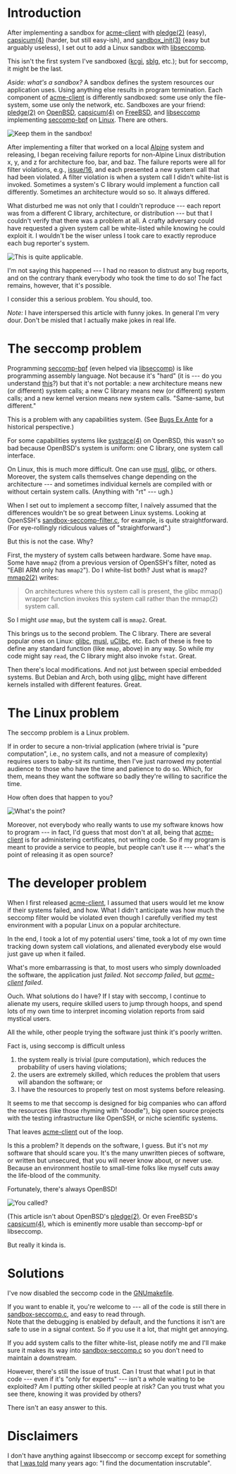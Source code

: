 # Introduction

After implementing a sandbox for
[acme-client](https://kristaps.bsd.lv/acme-client) with
[pledge(2)](http://man.openbsd.org/pledge.2) (easy),
[capsicum(4)](https://www.freebsd.org/cgi/man.cgi?query=capsicum&sektion=4)
(harder, but still easy-ish), and
[sandbox\_init(3)](https://developer.apple.com/legacy/library/documentation/Darwin/Reference/ManPages/man3/sandbox_init.3.html)
(easy but arguably useless), I set out to add a Linux sandbox with
[libseccomp](https://github.com/seccomp/libseccomp).

This isn't the first system I've sandboxed
([kcgi](https://kristaps.bsd.lv/kcgi),
[sblg](https://kristaps.bsd.lv/sblg), etc.); but for seccomp, it might
be the last.

*Aside: what's a sandbox?*  A sandbox defines the system resources our
application uses.  Using anything else results in program termination.
Each component of [acme-client](https://kristaps.bsd.lv/acme-client) is
differently sandboxed: some use only the file-system, some use only the
network, etc.  Sandboxes are your friend:
[pledge(2)](http://man.openbsd.org/pledge.2) on
[OpenBSD](http://www.openbsd.org),
[capsicum(4)](https://www.freebsd.org/cgi/man.cgi?query=capsicum&sektion=4)
on [FreeBSD](https://www.freebsd.org), and 
[libseccomp](https://github.com/seccomp/libseccomp) implementing
[seccomp-bpf](https://www.kernel.org/doc/Documentation/prctl/seccomp_filter.txt)
on [Linux](https://www.kernel.org).  There are others.

![Keep them in the sandbox!](http://1.bp.blogspot.com/-F2qtZSFIrAQ/UYk8KnQqZ7I/AAAAAAAAATg/RKs0uOCPdXU/s1600/sandbox+fight.jpg)

After implementing a filter that worked on a local
[Alpine](https://alpinelinux.org) system and releasing, I began
receiving failure reports for non-Alpine Linux distribution x, y, and z
for architecture foo, bar, and baz.  The failure reports were all for
filter violations, e.g.,
[issue/16](https://github.com/kristapsdz/acme-client-portable/issues/16),
and each presented a new system call that had been violated.
A filter violation is when a system call I didn't white-list is invoked.
Sometimes a system's C library would implement a function call
differently.  Sometimes an architecture would so so.  It always
differed.

What disturbed me was not only that I couldn't reproduce --- each report
was from a different C library, architecture, or distribution --- but
that I couldn't verify that there was a problem at all.  A crafty
adversary could have requested a given system call be white-listed while
knowing he could exploit it.  I wouldn't be the wiser unless I took care
to exactly reproduce each bug reporter's system.

![This is quite applicable.](http://gifrific.com/wp-content/uploads/2012/08/Aint-Nobody-Got-Time-for-That.gif)

I'm not saying this happened --- I had no reason to distrust any bug
reports, and on the contrary thank everybody who took the time to do so!
The fact remains, however, that it's possible.

I consider this a serious problem.  You should, too.

*Note:* I have interspersed this article with funny jokes.  In general
I'm very dour.  Don't be misled that I actually make jokes in real life.

# The seccomp problem

Programming
[seccomp-bpf](https://www.kernel.org/doc/Documentation/prctl/seccomp_filter.txt)
(even helped via [libseccomp](https://github.com/seccomp/libseccomp)) is
like programming assembly language.  Not because it's "hard" (it is ---
do you understand
[this](https://github.com/openssh/openssh-portable/blob/master/sandbox-seccomp-filter.c)?)
but that it's not portable: a new architecture means new (or different)
system calls; a new C library means new (or different) system calls; and
a new kernel version means new system calls.  "Same-same, but
different."

This is a problem with any capabilities system.  (See [Bugs Ex
Ante](https://www.youtube.com/watch?v=lqIXr_Or2s4) for a historical
perspective.)

For some capabilities systems like
[systrace(4)](http://www.citi.umich.edu/u/provos/systrace/) on OpenBSD,
this wasn't so bad because OpenBSD's system is uniform: one C library,
one system call interface.

On Linux, this is much more difficult. One can use
[musl](https://www.musl-libc.org/),
[glibc](https://www.gnu.org/software/libc/), or others.  Moreover, the
system calls themselves change depending on the architecture --- and
sometimes individual kernels are compiled with or without certain system
calls.  (Anything with "rt" --- ugh.)

When I set out to implement a seccomp filter, I naïvely assumed that the
differences wouldn't be so great between Linux systems.  Looking at OpenSSH's
[sandbox-seccomp-filter.c](https://github.com/openssh/openssh-portable/blob/master/sandbox-seccomp-filter.c),
for example, is quite straightforward.  (For eye-rollingly ridiculous
values of "straightforward".)

But this is not the case.  Why?

First, the mystery of system calls between hardware.  Some have `mmap`.
Some have `mmap2` (from a previous version of OpenSSH's filter, noted as
"EABI ARM only has `mmap2`").  Do I white-list both?  Just what is
`mmap2`?  [mmap2(2)](http://man7.org/linux/man-pages/man2/mmap2.2.html)
writes:

> On architectures where this system call is present, the glibc mmap()
> wrapper function invokes this system call rather than the mmap(2)
> system call.  

So I might *use* `mmap`, but the system call is `mmap2`.  Great.

This brings us to the second problem.  The C library.  There are several
popular ones on Linux: [glibc](https://www.gnu.org/software/libc),
[musl](https://www.musl-libc.org), [uClibc](https://uclibc.org/), etc.
Each of these is free to define any standard function (like `mmap`,
above) in any way.  So while my code might say `read`, the C library
might also invoke `fstat`.  Great.

Then there's local modifications.  And not just between special embedded
systems.  But Debian and Arch, both using
[glibc](https://www.gnu.org/software/libc), might have different kernels
installed with different features.  Great.

# The Linux problem

The seccomp problem is a Linux problem. 

If in order to secure a non-trivial application (where trivial is "pure
computation", i.e., no system calls, and not a measure of complexity)
requires users to baby-sit its runtime, then I've just narrowed my
potential audience to those who have the time and patience to do so.
Which, for them, means they want the software so badly they're willing
to sacrifice the time.

How often does that happen to you?

![What's the point?](http://www.theimaginativeconservative.org/wp-content/uploads/2014/05/peter-sellers-as-dr-strangelove-1.jpg)

Moreover, not everybody who really wants to use my software knows how to
program --- in fact, I'd guess that most don't at all, being that
[acme-client](https://kristaps.bsd.lv/acme-client) is for administering
certificates, not writing code.  So if my program is meant to provide a
service to people, but people can't use it --- what's the point of
releasing it as open source?

# The developer problem

When I first released
[acme-client](https://kristaps.bsd.lv/acme-client), I assumed that users
would let me know if their systems failed, and how.  What I didn't
anticipate was how much the seccomp filter would be violated even though
I carefully verified my test environment with a popular Linux on a
popular architecture.

In the end, I took a lot of my potential users' time, took a lot of my
own time tracking down system call violations, and alienated everybody
else would just gave up when it failed.

What's more embarrassing is that, to most users who simply downloaded
the software, the application just *failed*.  Not *seccomp failed*, but
*[acme-client](https://kristaps.bsd.lv/acme-client) failed*.

Ouch.  What solutions do I have?  If I stay with seccomp, I continue to
alienate my users, require skilled users to jump through hoops, and
spend lots of my own time to interpret incoming violation reports from
said mystical users.

All the while, other people trying the software just think it's poorly
written.

Fact is, using seccomp is difficult unless

1. the system really is trivial (pure computation), which reduces the
   probability of users having violations;
2. the users are extremely skilled, which reduces the problem that users
   will abandon the software; or
3. I have the resources to properly test on most systems before
   releasing.

It seems to me that seccomp is designed for big companies who can afford
the resources (like those rhyming with "doodle"), big open source
projects with the testing infrastructure like OpenSSH, or niche
scientific systems.

That leaves [acme-client](https://kristaps.bsd.lv/acme-client) out of
the loop.

Is this a problem?  It depends on the software, I guess.  But it's not
*my* software that should scare you.  It's the many unwritten pieces of
software, or written but unsecured, that you will never know about, or
never use.  Because an environment hostile to small-time folks like
myself cuts away the life-blood of the community.

Fortunately, there's always OpenBSD!

![You called?](http://www.openbsd.org/art/puffy/ppuf800X725.gif)

(This article isn't about OpenBSD's
[pledge(2)](http://man.openbsd.org/pledge.2).  Or even FreeBSD's
[capsicum(4)](https://www.freebsd.org/cgi/man.cgi?query=capsicum&sektion=4),
which is eminently more usable than seccomp-bpf or libseccomp.

But really it kinda is.

# Solutions

I've now disabled the seccomp code in the [GNUmakefile](GNUmakefile).

If you want to enable it, you're welcome to --- all of the code is still
there in [sandbox-seccomp.c](sandbox-seccomp.c), and easy to read through.  
Note that the debugging is enabled by default, and the functions it
isn't are safe to use in a signal context.  So if you use it a lot, that
might get annoying.

If you add system calls to the filter white-list, please notify me and
I'll make sure it makes its way into
[sandbox-seccomp.c](sandbox-seccomp.c) so you don't need to maintain a
downstream.

However, there's still the issue of trust.  Can I trust that what I put
in that code --- even if it's "only for experts" --- isn't a whole
waiting to be exploited?  Am I putting other skilled people at risk?
Can you trust what you see there, knowing it was provided by others?

There isn't an easy answer to this.

# Disclaimers

I don't have anything against libseccomp or seccomp except for something
that [I was
told](https://mail-index.netbsd.org/tech-kern/2007/12/29/0007.html) many
years ago: "I find the documentation inscrutable".
